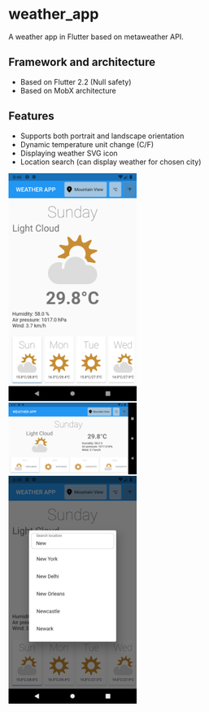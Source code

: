 # weather_app
A weather app in Flutter based on metaweather API.
## Framework and architecture
- Based on Flutter 2.2 (Null safety)
- Based on MobX architecture
## Features
- Supports both portrait and landscape orientation
- Dynamic temperature unit change (C/F)
- Displaying weather SVG icon
- Location search (can display weather for chosen city)

<img alt="Portrait screen" src="screenshots/Screenshot_1629017233.png" title="Portrait screen" width="50%" height="50%/">
<img alt="Landscape screen" src="screenshots/Screenshot_1629017260.png" title="Landscape screen" width=50% height=50%/>
<img alt="Search location" src="screenshots/Screenshot_1629017288.png" title="Search location" width=50% height=50%/>



